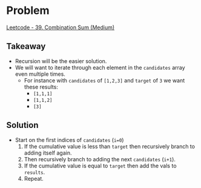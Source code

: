 # Problem
[Leetcode - 39. Combination Sum (Medium)](https://leetcode.com/problems/combination-sum/)

## Takeaway
- Recursion will be the easier solution.
- We will want to iterate through each element in the `candidates` array even multiple times.
    - For instance with `candidates` of `[1,2,3]` and `target` of `3` we want these results:
        - `[1,1,1]`
        - `[1,1,2]`
        - `[3]`

## Solution
- Start on the first indices of `candidates` (`i=0`)
    1. If the cumulative value is less than `target` then recursively branch to adding itself again.
    2. Then recursively branch to adding the next `candidates` (`i+1`).
    3. If the cumulative value is equal to `target` then add the vals to `results`.
    4. Repeat.
